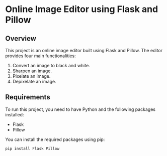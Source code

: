 # Online Image Editor using Flask and Pillow

## Overview
This project is an online image editor built using Flask and Pillow. The editor provides four main functionalities:
1. Convert an image to black and white.
2. Sharpen an image.
3. Pixelate an image.
4. Depixelate an image.

## Requirements
To run this project, you need to have Python and the following packages installed:
- Flask
- Pillow

You can install the required packages using pip:
```bash
pip install Flask Pillow
